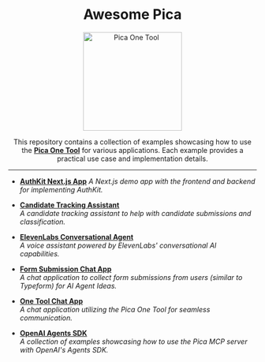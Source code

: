 <p align="center">
  <h1 align="center">Awesome Pica</h1>
  <p align="center">
    <img src="https://assets.picaos.com/github/pica-man.png" width="200" alt="Pica One Tool">
  </p>
  <p align="center">
    This repository contains a collection of examples showcasing how to use the <strong><a href="https://docs.picaos.com/core/one-tool">Pica One Tool</a></strong> for various applications. Each example provides a practical use case and implementation details.
  </p>
</p>

---

- **[AuthKit Next.js App](./authkit-next-app/)**
  *A Next.js demo app with the frontend and backend for implementing AuthKit.*

- **[Candidate Tracking Assistant](./candidate-tracking-assistant)**  
  *A candidate tracking assistant to help with candidate submissions and classification.*

- **[ElevenLabs Conversational Agent](./elevenlabs-conversational-ai-agent)**  
  *A voice assistant powered by ElevenLabs' conversational AI capabilities.*

- **[Form Submission Chat App](./form-submission-chat-app)**  
  *A chat application to collect form submissions from users (similar to Typeform) for AI Agent Ideas.*

- **[One Tool Chat App](./onetool-chat-app)**  
  *A chat application utilizing the Pica One Tool for seamless communication.*

- **[OpenAI Agents SDK](./openai-agents-sdk)**  
  *A collection of examples showcasing how to use the Pica MCP server with OpenAI's Agents SDK.*

